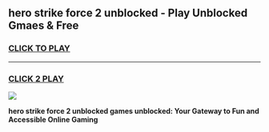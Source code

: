 
## hero strike force 2 unblocked - Play Unblocked Gmaes & Free
<h3>
<a href="https://news.freeplayer.one?title=hero_strike_force_2_unblocked&ref=16F">CLICK TO PLAY</a></h3>
<hr>

<h3>
<a href="https://news.freeplayer.one?title=hero_strike_force_2_unblocked&ref=16F">CLICK 2 PLAY</a>
  
</h3>

<a href="https://news.freeplayer.one?title=hero_strike_force_2_unblocked&ref=16F/"><img src="https://clearcache.store/games.png"></a>


**hero strike force 2 unblocked games unblocked: Your Gateway to Fun and Accessible Online Gaming**
